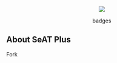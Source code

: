 <p align="center"><img src="https://laravel.com/assets/img/components/logo-laravel.svg"></p>

<p align="center">
badges
</p>

## About SeAT Plus

Fork